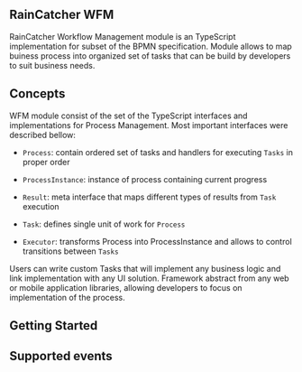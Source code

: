 ## RainCatcher WFM

RainCatcher Workflow Management module is an TypeScript implementation for subset of the BPMN specification. Module allows to map buiness process into organized set of tasks that can be build by developers to suit business needs.

## Concepts

WFM module consist of the set of the TypeScript interfaces and implementations for Process Management. Most important interfaces were described bellow:

* `Process`: contain ordered set of tasks and handlers for executing `Tasks` in proper order

* `ProcessInstance`: instance of process containing current progress

* `Result`: meta interface that maps different types of results from `Task` execution

* `Task`: defines single unit of work for `Process`

* `Executor`: transforms Process into ProcessInstance and allows to control transitions between `Tasks`

Users can write custom Tasks that will implement any business logic and link implementation with any UI solution. Framework abstract from any web or mobile application libraries, allowing developers to focus on implementation of the process.

## Getting Started

## Supported events
